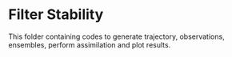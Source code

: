 # Filter Stability
This folder containing codes to generate trajectory, observations, ensembles, perform assimilation and plot results.

